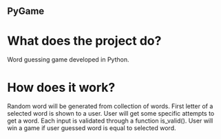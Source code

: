 ## PyGame
# What does the project do?
Word guessing game developed in Python. 
# How does it work?
Random word  will be generated from collection of words.
First letter of a selected word is shown to a user.
User will get some specific attempts to get a word.
Each input is validated through a function is_valid().
User will win a game if user guessed word is equal to selected word.
